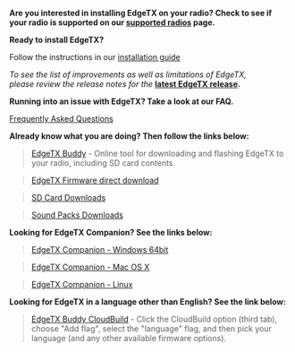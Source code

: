 
**Are you interested in installing EdgeTX on your radio? Check to see if your radio is supported on our [supported radios](supportedradios.md) page.**

**Ready to install EdgeTX?** 

Follow the instructions in our  [installation guide](https://manual.edgetx.org/installing-and-updating-edgetx)

*To see the list of improvements as well as limitations of EdgeTX,  
please review the release notes for the* **[latest EdgeTX release](https://github.com/EdgeTX/edgetx/releases/latest).**

**Running into an issue with EdgeTX? Take a look at our FAQ.** 

[Frequently Asked Questions](faq.md)

**Already know what you are doing? Then follow the links below:**

> [EdgeTX Buddy](https://buddy.edgetx.org/) - Online tool for downloading and flashing EdgeTX to your radio, including SD card contents

> [EdgeTX Firmware direct download](https://github.com/EdgeTX/edgetx/releases/download/v2.11.2/edgetx-firmware-v2.11.2.zip)

> [SD Card Downloads](https://github.com/EdgeTX/edgetx-sdcard/releases)

> [Sound Packs Downloads](https://github.com/EdgeTX/edgetx-sdcard-sounds/releases)

**Looking for EdgeTX Companion? See the links below:**

>[EdgeTX Companion - Windows 64bit](https://github.com/EdgeTX/edgetx/releases/download/v2.11.2/edgetx-cpn-win64-v2.11.2.zip)

>[EdgeTX Companion - Mac OS X](https://github.com/EdgeTX/edgetx/releases/download/v2.11.2/edgetx-cpn-osx-v2.11.2.zip)

>[EdgeTX Companion - Linux](https://github.com/EdgeTX/edgetx/releases/download/v2.11.2/edgetx-cpn-linux-v2.11.2.zip)

**Looking for EdgeTX in a language other than English? See the link below:**

> [EdgeTX Buddy CloudBuild](https://buddy.edgetx.org/) - Click the CloudBuild option (third tab), choose "Add flag", select the "language" flag, and then pick your language (and any other available firmware options).
